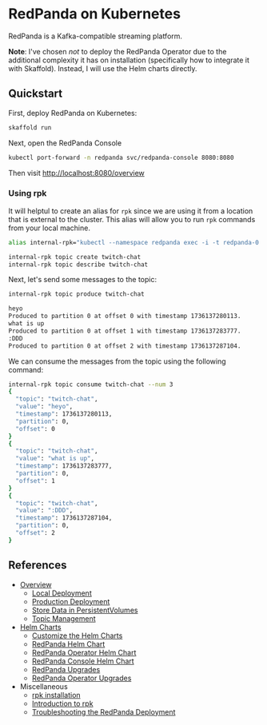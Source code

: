 # RedPanda on Kubernetes

RedPanda is a Kafka-compatible streaming platform.

**Note**: I've chosen *not* to deploy the RedPanda Operator due to the additional complexity it has on installation (specifically how to integrate it with Skaffold). Instead, I will use the Helm charts directly.

## Quickstart

First, deploy RedPanda on Kubernetes:

```bash
skaffold run
```

Next, open the RedPanda Console

```bash
kubectl port-forward -n redpanda svc/redpanda-console 8080:8080
```

Then visit [http://localhost:8080/overview](http://localhost:8080/overview)

### Using rpk

It will helptul to create an alias for `rpk` since we are using it from a location that is external to the cluster. This alias will allow you to run `rpk` commands from your local machine.

```bash
alias internal-rpk="kubectl --namespace redpanda exec -i -t redpanda-0 -c redpanda -- rpk"
```

```bash
internal-rpk topic create twitch-chat
internal-rpk topic describe twitch-chat
```

Next, let's send some messages to the topic:

```bash
internal-rpk topic produce twitch-chat

heyo
Produced to partition 0 at offset 0 with timestamp 1736137280113.
what is up
Produced to partition 0 at offset 1 with timestamp 1736137283777.
:DDD
Produced to partition 0 at offset 2 with timestamp 1736137287104.
```

We can consume the messages from the topic using the following command:

```bash
internal-rpk topic consume twitch-chat --num 3
{
  "topic": "twitch-chat",
  "value": "heyo",
  "timestamp": 1736137280113,
  "partition": 0,
  "offset": 0
}
{
  "topic": "twitch-chat",
  "value": "what is up",
  "timestamp": 1736137283777,
  "partition": 0,
  "offset": 1
}
{
  "topic": "twitch-chat",
  "value": ":DDD",
  "timestamp": 1736137287104,
  "partition": 0,
  "offset": 2
}
```

## References

- [Overview](https://docs.redpanda.com/current/deploy/deployment-option/self-hosted/kubernetes/k-deployment-overview/)
  - [Local Deployment](https://docs.redpanda.com/current/deploy/deployment-option/self-hosted/kubernetes/local-guide/)
  - [Production Deployment](https://docs.redpanda.com/current/deploy/deployment-option/self-hosted/kubernetes/k-production-deployment/)
  - [Store Data in PersistentVolumes](https://docs.redpanda.com/current/manage/kubernetes/storage/k-persistent-storage/)
  - [Topic Management](https://docs.redpanda.com/current/manage/kubernetes/k-manage-topics/)
- [Helm Charts](https://github.com/redpanda-data/helm-charts)
  - [Customize the Helm Charts](https://docs.redpanda.com/current/manage/kubernetes/k-configure-helm-chart/)
  - [RedPanda Helm Chart](https://docs.redpanda.com/current/reference/k-redpanda-helm-spec/)
  - [RedPanda Operator Helm Chart](https://docs.redpanda.com/current/reference/k-operator-helm-spec/)
  - [RedPanda Console Helm Chart](https://docs.redpanda.com/current/reference/k-console-helm-spec/)
  - [RedPanda Upgrades](https://docs.redpanda.com/current/upgrade/k-rolling-upgrade/)
  - [RedPanda Operator Upgrades](https://docs.redpanda.com/current/upgrade/k-upgrade-operator/)
- Miscellaneous
  - [rpk installation](https://docs.redpanda.com/current/get-started/rpk-install/)
  - [Introduction to rpk](https://docs.redpanda.com/current/get-started/intro-to-rpk/)
  - [Troubleshooting the RedPanda Deployment](https://docs.redpanda.com/current/deploy/deployment-option/self-hosted/kubernetes/k-production-deployment/#troubleshoot)
  